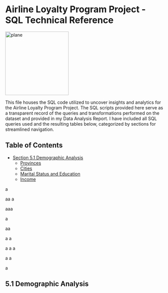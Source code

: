 # Airline Loyalty Program Project - SQL Technical Reference
 <img src="https://github.com/rachelle-norman/airline-loyalty-program-project/assets/129090943/d2c729a2-8d71-4203-ba1c-53d679860785" alt="plane" width="200" height="200">

This file houses the SQL code utilized to uncover insights and analytics for the Airline Loyalty Program Project. The SQL scripts provided here serve as a transparent record of the queries and transformations performed on the dataset and provided in my Data Analysis Report. I have included all SQL queries used and the resulting tables below, categorized by sections for streamlined navigation.

## Table of Contents
  - [Section 5.1 Demographic Analysis](#section-5.1-demographic-analysis)
      - [Provinces](#provinces)
      - [Cities](#cities)
      - [Marital Status and Education](#marital-status-and-education)
      - [Income](#income)
  


a


aa
a



aaa

a

aa



a
a



a
a
a

a
a


a







   
## 5.1 Demographic Analysis
